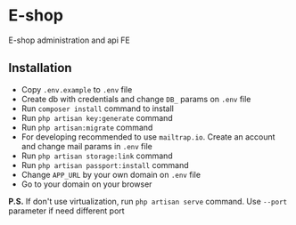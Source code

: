 # E-shop

E-shop administration and api FE


## Installation

- Copy `.env.example` to `.env` file
- Create db with credentials and change `DB_` params on `.env` file
- Run `composer install` command to install
- Run `php artisan key:generate` command
- Run `php artisan:migrate` command
- For developing recommended to use `mailtrap.io`. Create an account and change mail params in `.env` file
- Run `php artisan storage:link` command
- Run `php artisan passport:install` command
- Change `APP_URL` by your own domain on `.env` file
- Go to your domain on your browser

**P.S.** If don't use virtualization, run `php artisan serve` command. Use `--port` parameter if need different port
